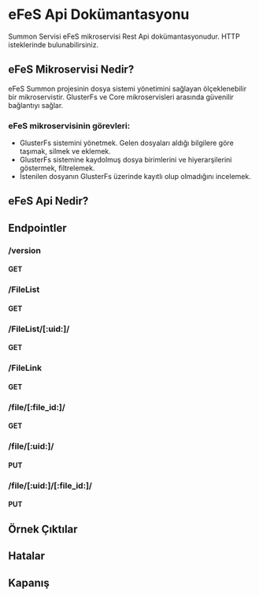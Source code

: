 # eFeS Api Dokümantasyonu
Summon Servisi eFeS mikroservisi Rest Api dokümantasyonudur. HTTP isteklerinde bulunabilirsiniz. 

## eFeS Mikroservisi Nedir?
eFeS Summon projesinin dosya sistemi yönetimini sağlayan ölçeklenebilir bir mikroservistir. GlusterFs ve Core mikroservisleri arasında güvenilir bağlantıyı sağlar.

### eFeS mikroservisinin görevleri:

- GlusterFs sistemini yönetmek. Gelen dosyaları aldığı bilgilere göre taşımak, silmek ve eklemek.
- GlusterFs sistemine kaydolmuş dosya birimlerini ve hiyerarşilerini göstermek, filtrelemek.
- İstenilen dosyanın GlusterFs üzerinde kayıtlı olup olmadığını incelemek.

## eFeS Api Nedir?

## Endpointler

### /version
#### GET


### /FileList
#### GET


### /FileList/[:uid:]/
#### GET

### /FileLink
#### GET


### /file/[:file_id:]/
#### GET

### /file/[:uid:]/
#### PUT

### /file/[:uid:]/[:file_id:]/
#### PUT

## Örnek Çıktılar

## Hatalar

## Kapanış
